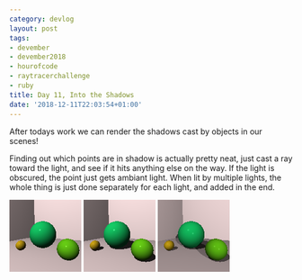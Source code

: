 ```yaml
---
category: devlog
layout: post
tags:
- devember
- devember2018
- hourofcode
- raytracerchallenge
- ruby
title: Day 11, Into the Shadows
date: '2018-12-11T22:03:54+01:00'
---
```

After todays work we can render the shadows cast by objects in our scenes!

Finding out which points are in shadow is actually pretty neat, just cast a ray toward the light, and see if it hits anything else on the way. If the light is obscured, the point just gets ambiant light. When lit by multiple lights, the whole thing is just done separately for each light, and added in the end.

![Cornered Spheres](/img/2018/12/corner-spheres.png)
![Spheres with Shadows](/img/2018/12/sphere-shadows.png)
![Multi-light Shadows](/img/2018/12/multi-shadow-spheres.png)
